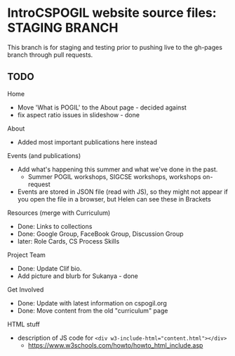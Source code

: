 # IntroCSPOGIL website source files: STAGING BRANCH

This branch is for staging and testing prior to pushing live to the gh-pages branch through pull requests.


## TODO

Home
* Move 'What is POGIL' to the About page - decided against
* fix aspect ratio issues in slideshow - done

About
* Added most important publications here instead

Events  (and publications)
* Add what's happening this summer and what we've done in the past.
  * Summer POGIL workshops, SIGCSE workshops, workshops on-request
* Events are stored in JSON file (read with JS), so they might not appear if you open the file in a browser, but Helen can see these in Brackets

Resources  (merge with Curriculum)
* Done: Links to collections
* Done: Google Group, FaceBook Group, Discussion Group
* later: Role Cards, CS Process Skills

Project Team
* Done: Update Clif bio.
* Add picture and blurb for Sukanya - done

Get Involved
* Done: Update with latest information on cspogil.org
* Done: Move content from the old "curriculum" page

HTML stuff
* description of JS code for `<div w3-include-html="content.html"></div>`
  * https://www.w3schools.com/howto/howto_html_include.asp
